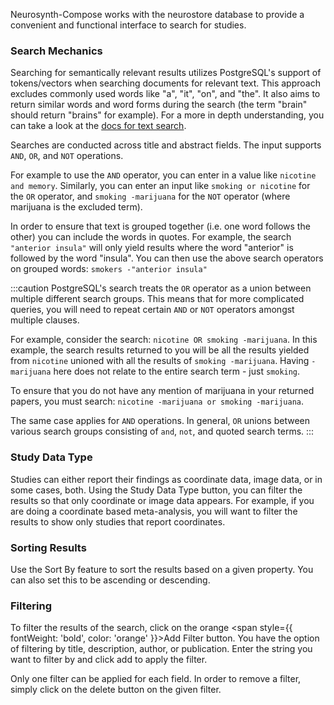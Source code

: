 Neurosynth-Compose works with the neurostore database to provide a convenient and functional interface to search for studies.

### Search Mechanics

Searching for semantically relevant results utilizes PostgreSQL's support of tokens/vectors when searching documents for relevant text. This approach excludes commonly used words like "a", "it", "on", and "the". It also aims to return similar words and word forms during the search (the term "brain" should return "brains" for example). For a more in depth understanding, you can take a look at the [docs for text search](https://www.postgresql.org/docs/current/textsearch-controls.html).

Searches are conducted across title and abstract fields. 
The input supports `AND`, `OR`, and `NOT` operations. 

For example to use the `AND` operator, you can enter in a value like `nicotine and memory`. Similarly, you can enter an input like `smoking or nicotine` for the `OR` operator, and `smoking -marijuana` for the `NOT` operator (where marijuana is the excluded term).

In order to ensure that text is grouped together (i.e. one word follows the other) you can include the words in quotes. For example, the search `"anterior insula"` will only yield results where the word "anterior" is followed by the word "insula". You can then use the above search operators on grouped words: `smokers -"anterior insula"`

:::caution
PostgreSQL's search treats the `OR` operator as a union between multiple different search groups. This means that for more complicated queries, you will need to repeat
certain `AND` or `NOT` operators amongst multiple clauses.

For example, consider the search: `nicotine OR smoking -marijuana`.
In this example, the search results returned to you will be all the results yielded from `nicotine` unioned with all the results of `smoking -marijuana`. Having `-marijuana` here does not relate to the entire search term - just `smoking`.

To ensure that you do not have any mention of marijuana in your returned papers, you must search: `nicotine -marijuana or smoking -marijuana`.

The same case applies for `AND` operations. In general, `OR` unions between various search groups consisting of `and`, `not`, and quoted search terms. 
:::

### Study Data Type

Studies can either report their findings as coordinate data, image data, or in some cases, both. Using the Study Data Type button, you 
can filter the results so that only coordinate or image data appears. For example, if you are doing a coordinate based meta-analysis, you 
will want to filter the results to show only studies that report coordinates.

### Sorting Results

Use the Sort By feature to sort the results based on a given property. You can also set this to be ascending or descending.

### Filtering

To filter the results of the search, click on the orange <span style={{ fontWeight: 'bold', color: 'orange' }}>Add Filter</span> button. You have the option of filtering by title, description, author, or publication. Enter the string you want to filter by and click add to apply the filter.

Only one filter can be applied for each field. In order to remove a filter, simply click on the delete button on the given filter.
